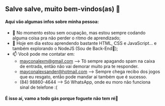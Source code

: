 ## Salve salve, muito bem-vindos(as) 👋

#### Aqui vão algumas infos sobre minha pessoa:

- 🔭 No momento estou sem ocupação, mas estou sempre codando alguma coisa pra não perder o ritmo de aprendizado;
- 🌱 Hoje em dia estou aprendendo bastante HTML, CSS e JavaScript... e também explorando o NodeJS (Sou de Back-End💪);
- 📫 Você pode me contatar em:
    - mayconalexm@gmail.com        --> Tô sempre apagando spam na caixa de entrada, então não vai demorar muito pra te responder.
    - mayconalexsander@hotmail.com --> Sempre chega recibo dos jogos que eu resgato, então pode mandar aí também que é sucesso.
    - (84) 98860-4644              --> Só WhatsApp, onde eu moro não funciona sinal de telefone :(

#### É isso aí, vamo a todo gás porque foguete não tem ré🚀
